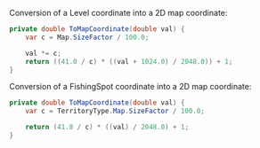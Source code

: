 Conversion of a Level coordinate into a 2D map coordinate:
```csharp
private double ToMapCoordinate(double val) {
	var c = Map.SizeFactor / 100.0;

	val *= c;
	return ((41.0 / c) * ((val + 1024.0) / 2048.0)) + 1;
}
```

Conversion of a FishingSpot coordinate into a 2D map coordinate:
```csharp
private double ToMapCoordinate(double val) {
	var c = TerritoryType.Map.SizeFactor / 100.0;

	return (41.0 / c) * ((val) / 2048.0) + 1;
}
```